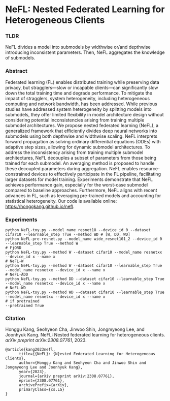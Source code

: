 # NeFL: Nested Federated Learning for Heterogeneous Clients


### TLDR
NeFL divides a model into submodels by widthwise or/and depthwise introducing inconsistent parameters. Then, NeFL aggregates the knowledge of submodels.


### Abstract
Federated learning (FL) enables distributed training while preserving data privacy, but stragglers—slow or incapable clients—can significantly slow down the total training time and degrade performance. To mitigate the impact of stragglers, system heterogeneity, including heterogeneous computing and network bandwidth, has been addressed. While previous studies have addressed system heterogeneity by splitting models into submodels, they offer limited flexibility in model architecture design without considering potential inconsistencies arising from training multiple submodel architectures. We propose nested federated learning (NeFL), a generalized framework that efficiently divides deep neural networks into submodels using both depthwise and widthwise scaling. NeFL interprets forward propagation as solving ordinary differential equations (ODEs) with adaptive step sizes, allowing for dynamic submodel architectures. To address the inconsistency arising from training multiple submodel architectures, NeFL decouples a subset of parameters from those being trained for each submodel. An averaging method is proposed to handle these decoupled parameters during aggregation. NeFL enables resource-constrained devices to effectively participate in the FL pipeline, facilitating larger datasets for model training. Experiments demonstrate that NeFL achieves performance gain, especially for the worst-case submodel compared to baseline approaches. Furthermore, NeFL aligns with recent advances in FL, such as leveraging pre-trained models and accounting for statistical heterogeneity. Our code is available online: https://honggkang.github.io/nefl.



### Experiments

    python NeFL-toy.py --model_name resnet18 --device_id 0 --dataset cifar10 --learnable_step True --method WD # [W, DD, WD]
    python NeFL-pre-resnet.py --model_name wide_resnet101_2 --device_id 0 --learnable_step True --method W
    # FjORD
    python NeFL-toy.py --method W --dataset cifar10 --model_name resnetxx --device_id x --name x
    # NeFL-W
    python NeFL-toy.py --method W --dataset cifar10 --learnable_step True --model_name resnetxx --device_id x --name x
    # NeFL-ADD
    python NeFL-toy.py --method DD --dataset cifar10 --learnable_step True --model_name resnetxx --device_id x --name x
    # NeFL-WD
    python NeFL-toy.py --method WD --dataset cifar10 --learnable_step True --model_name resnetxx --device_id x --name x
    # if pretrained
    --pretrained True

### Citation

Honggu Kang, Seohyeon Cha, Jinwoo Shin, Jongmyeong Lee, and Joonhyuk Kang. NeFL: Nested federated learning for heterogeneous clients. *arXiv preprint arXiv:2308.07761*, 2023.

```
@article{kang2023nefl,
      title={{NeFL}: {N}ested Federated Learning for Heterogeneous Clients}, 
      author={Honggu Kang and Seohyeon Cha and Jinwoo Shin and Jongmyeong Lee and Joonhyuk Kang},
      year={2023},
      journal={arXiv preprint arXiv:2308.07761},
      eprint={2308.07761},
      archivePrefix={arXiv},
      primaryClass={cs.LG}
}
```
